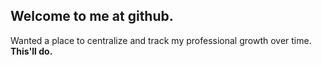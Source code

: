 ## Welcome to me at github.
Wanted a place to centralize and track my professional growth over time.  
  **This'll do.**
